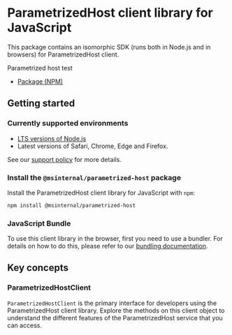 # ParametrizedHost client library for JavaScript

This package contains an isomorphic SDK (runs both in Node.js and in browsers) for ParametrizedHost client.

Parametrized host test

- [Package (NPM)](https://www.npmjs.com/package/@msinternal/parametrized-host)

## Getting started

### Currently supported environments

- [LTS versions of Node.js](https://github.com/nodejs/release#release-schedule)
- Latest versions of Safari, Chrome, Edge and Firefox.

See our [support policy](https://github.com/Azure/azure-sdk-for-js/blob/main/SUPPORT.md) for more details.


### Install the `@msinternal/parametrized-host` package

Install the ParametrizedHost client library for JavaScript with `npm`:

```bash
npm install @msinternal/parametrized-host
```



### JavaScript Bundle
To use this client library in the browser, first you need to use a bundler. For details on how to do this, please refer to our [bundling documentation](https://aka.ms/AzureSDKBundling).

## Key concepts

### ParametrizedHostClient

`ParametrizedHostClient` is the primary interface for developers using the ParametrizedHost client library. Explore the methods on this client object to understand the different features of the ParametrizedHost service that you can access.

